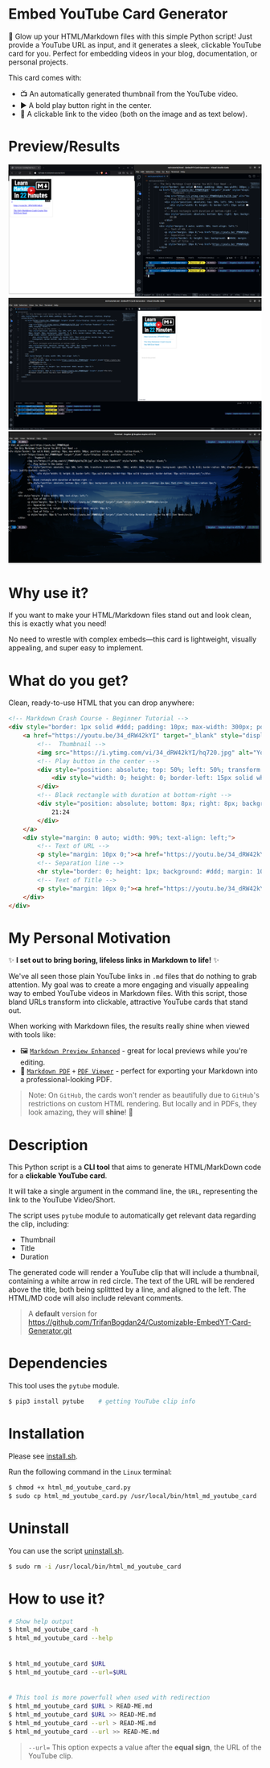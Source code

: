 # Embed YouTube Card Generator

🚀 Glow up your HTML/Markdown files with this simple Python script!
Just provide a YouTube URL as input, and it generates a sleek, clickable YouTube card for you.
Perfect for embedding videos in your blog, documentation, or personal projects.

This card comes with:

- 📺 An automatically generated thumbnail from the YouTube video.
- ▶️ A bold play button right in the center.
- 🔗 A clickable link to the video (both on the image and as text below).


# Preview/Results

![img](Images/img-01.png)
![img](Images/img-02.png)
![img](Images/img-03.png)



# Why use it?


If you want to make your HTML/Markdown files stand out and look clean,
this is exactly what you need!

No need to wrestle with complex embeds—this card is lightweight, visually appealing, and super easy to implement.



# What do you get?

Clean, ready-to-use HTML that you can drop anywhere:

```html
<!-- Markdown Crash Course - Beginner Tutorial -->
<div style="border: 1px solid #ddd; padding: 10px; max-width: 300px; position: relative; display: inline-block;">
	<a href="https://youtu.be/34_dRW42kYI" target="_blank" style="display: block; position: relative;">
		<!--  Thumbnail -->
		<img src="https://i.ytimg.com/vi/34_dRW42kYI/hq720.jpg" alt="YouTube Thumbnail" style="width: 100%; display: block;">
		<!-- Play button in the center -->
		<div style="position: absolute; top: 50%; left: 50%; transform: translate(-50%, -50%); width: 60px; height: 60px; background: rgba(255, 0, 0, 0.8); border-radius: 50%; display: flex; align-items: center; justify-content: center;">
			<div style="width: 0; height: 0; border-left: 15px solid white; border-top: 10px solid transparent; border-bottom: 10px solid transparent;"></div>
		</div>
		<!-- Black rectangle with duration at bottom-right -->
        <div style="position: absolute; bottom: 8px; right: 8px; background: rgba(0, 0, 0, 0.8); color: white; padding: 2px 6px; font-size: 12px; border-radius: 3px;">
			21:24
		</div>
	</a>
	<div style="margin: 0 auto; width: 90%; text-align: left;">
		<!-- Text of URL -->
		<p style="margin: 10px 0;"><a href="https://youtu.be/34_dRW42kYI" target="_blank">https://youtu.be/34_dRW42kYI</a></p>
		<!-- Separation line -->
		<hr style="border: 0; height: 1px; background: #ddd; margin: 10px 0;">
		<!-- Text of Title -->
		<p style="margin: 10px 0;"><a href="https://youtu.be/34_dRW42kYI" target="_blank">Markdown Crash Course - Beginner Tutorial</a></p>
	</div>
</div>

```



# My Personal Motivation

✨ **I set out to bring boring, lifeless links in Markdown to life!** ✨

We've all seen those plain YouTube links in `.md` files that do nothing to grab attention.
My goal was to create a more engaging and visually appealing way to embed YouTube videos in Markdown files. With this script, those bland URLs transform into clickable, attractive YouTube cards that stand out.

When working with Markdown files, the results really shine when viewed with tools like:

- 🖼️ [`Markdown Preview Enhanced`](https://marketplace.visualstudio.com/items?itemName=shd101wyy.markdown-preview-enhanced) - great for local previews while you're editing.
- 📄 [`Markdown PDF`](https://marketplace.visualstudio.com/items?itemName=yzane.markdown-pdf) `+` [`PDF Viewer`](https://marketplace.visualstudio.com/items?itemName=tomoki1207.pdf) - perfect for exporting your Markdown into a professional-looking PDF.

> Note: On `GitHub`, the cards won't render as beautifully
> due to `GitHub`'s restrictions on custom HTML rendering.
> But locally and in PDFs, they look amazing, they will **shine**! 🌟



# Description

This Python script is a **CLI tool**
that aims to generate HTML/MarkDown code
for a **clickable YouTube card**.


It will take a single argument in the command line,
the `URL`, representing the link to the YouTube Video/Short.


The script uses `pytube` module to automatically get
relevant data regarding the clip, including:
- Thumbnail
- Title
- Duration



The generated code will render a YouTube clip that will include a thumbnail,
containing a white arrow in red circle.
The text of the URL will be rendered above the title, both being splittted by a line,
and aligned to the left.
The HTML/MD code will also include relevant comments.


> A **default** version for <https://github.com/TrifanBogdan24/Customizable-EmbedYT-Card-Generator.git>



# Dependencies

This tool uses the `pytube` module.


```bash
$ pip3 install pytube    # getting YouTube clip info
```



# Installation


Please see [install.sh](install.sh).


Run the following command in the `Linux` terminal:
```bash
$ chmod +x html_md_youtube_card.py
$ sudo cp html_md_youtube_card.py /usr/local/bin/html_md_youtube_card
```



# Uninstall

You can use the script [uninstall.sh](uninstall.sh).


```bash
$ sudo rm -i /usr/local/bin/html_md_youtube_card
```


# How to use it?

```bash
# Show help output
$ html_md_youtube_card -h
$ html_md_youtube_card --help


$ html_md_youtube_card $URL 
$ html_md_youtube_card --url=$URL


# This tool is more powerfull when used with redirection
$ html_md_youtube_card $URL > READ-ME.md
$ html_md_youtube_card $URL >> READ-ME.md
$ html_md_youtube_card --url > READ-ME.md
$ html_md_youtube_card --url >> READ-ME.md
```


> `--url=`
> This option expects a value after the **equal sign**,
> the URL of the YouTube clip.
